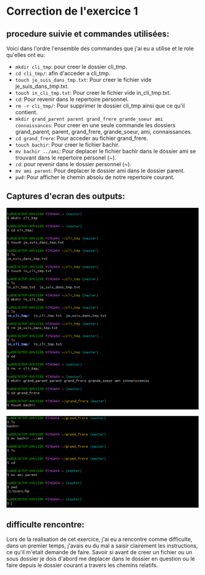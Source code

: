 # Correction de l'exercice 1

## procedure suivie et commandes utilisées:

Voici dans l'ordre l'ensemble des commandes que j'ai eu a utilise et le role qu'elles ont eu:
* ```mkdir cli_tmp```:  pour creer le dossier cli_tmp.
* ```cd cli_tmp/```: afin d'acceder a cli_tmp.
* ```touch je_suis_dans_tmp.txt```: Pour creer le fichier vide je_suis_dans_tmp.txt.
* ```touch in_cli_tmp.txt```: Pour creer le fichier vide in_cli_tmp.txt.
* ```cd```: Pour revenir dans le repertoire personnel.
* ```rm -r cli_tmp/```: Pour supprimer le dossier cli_tmp ainsi que ce qu'il contient.
* ```mkdir grand_parent parent grand_frere grande_soeur ami connaissances```: Pour creer en une seule commande les dossiers grand_parent, parent, grand_frere, grande_soeur, ami, connaissances.
* ```cd grand_frere```: Pour acceder au fichier grand_frere.
* ```touch bachir```: Pour creer le fichier bachir.
* ```mv bachir ../ami```: Pour deplacer le fichier bachir dans le dossier ami se trouvant dans le repertoire personel (~).
* ```cd```: pour revenir dans le dossier personnel (~).
* ```mv ami parent```: Pour deplacer le dossier ami dans le dossier parent.
* ```pwd```: Pour afficher le chemin absolu de notre repertoire courant.

## Captures d'ecran des outputs:

![capture d'ecran numero 1](capture_2.png)

![le logo de Framasoft](capture_1.png)


## difficulte rencontre:

Lors de la realisation de cet exercice, j'ai eu a rencontre comme difficulte, dans un premier temps, j'avais eu du mal a saisir clairement les instructions, ce qu'il m'etait demande de faire. Savoir si avant de creer un fichier ou un sous dossier je dois d'abord me deplacer dans le dossier en question ou le faire depuis le dossier courant a travers les chemins relatifs.